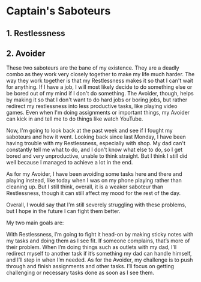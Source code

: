 # Captain's Saboteurs

## 1. Restlessness

## 2. Avoider
These two saboteurs are the bane of my existence.
They are a deadly combo as they work very closely together to make my life much harder. The way they work together is that my Restlessness makes it so that I can't wait for anything. If I have a job, I will most likely decide to do something else or be bored out of my mind if I don't do something. The Avoider, though, helps by making it so that I don't want to do hard jobs or boring jobs, but rather redirect my restlessness into less productive tasks, like playing video games. Even when I'm doing assignments or important things, my Avoider can kick in and tell me to do things like watch YouTube.

Now, I'm going to look back at the past week and see if I fought my saboteurs and how it went.
Looking back since last Monday, I have been having trouble with my Restlessness, especially with shop. My dad can't constantly tell me what to do, and I don't know what else to do, so I get bored and very unproductive, unable to think straight. But I think I still did well because I managed to achieve a lot in the end.

As for my Avoider, I have been avoiding some tasks here and there and playing instead, like today when I was on my phone playing rather than cleaning up. But I still think, overall, it is a weaker saboteur than Restlessness, though it can still affect my mood for the rest of the day.

Overall, I would say that I'm still severely struggling with these problems, but I hope in the future I can fight them better.

My two main goals are:

With Restlessness, I’m going to fight it head-on by making sticky notes with my tasks and doing them as I see fit. If someone complains, that’s more of their problem. When I’m doing things such as outlets with my dad, I’ll redirect myself to another task if it’s something my dad can handle himself, and I’ll step in when I’m needed.
As for the Avoider, my challenge is to push through and finish assignments and other tasks. I’ll focus on getting challenging or necessary tasks done as soon as I see them.